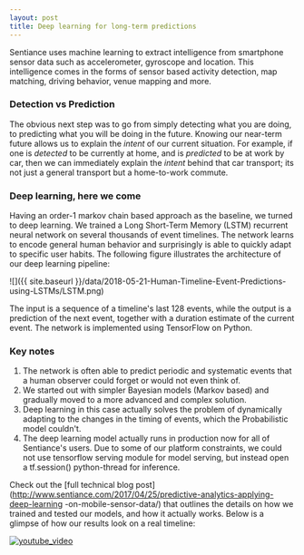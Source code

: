 ```yaml
---
layout: post
title: Deep learning for long-term predictions
---
```


Sentiance uses machine learning to extract intelligence from smartphone sensor data such as accelerometer, gyroscope and 
location. This intelligence comes in the forms of sensor based activity detection, map matching, driving behavior, venue 
mapping and more.

### Detection vs Prediction

The obvious next step was to go from simply detecting what you are doing, to predicting what you will be doing in the future. 
Knowing our near-term future allows us to explain the _intent_ of our current situation. For example, if one is *detected* to be
currently at home, and is *predicted* to be at work by car, then we can immediately explain the _intent_ behind that car transport; 
its not just a general transport but a home-to-work commute.

### Deep learning, here we come

Having an order-1 markov chain based approach as the baseline, we turned to deep learning. We trained a Long Short-Term Memory 
(LSTM) recurrent neural network on several thousands of event timelines. The network learns to encode general human behavior 
and surprisingly is able to quickly adapt to specific user habits. The following figure illustrates the architecture of our 
deep learning pipeline: 

![]({{ site.baseurl }}/data/2018-05-21-Human-Timeline-Event-Predictions-using-LSTMs/LSTM.png)

The input is a sequence of a timeline's last 128 events, while the output is a prediction of the next event, together with a 
duration estimate of the current event. The network is implemented using TensorFlow on Python.

### Key notes

1. The network is often able to predict periodic and systematic events that a human observer could forget or would not even 
think of. 
2. We started out with simpler Bayesian models (Markov based) and gradually moved to a more advanced and complex solution.
3. Deep learning in this case actually solves the problem of dynamically adapting to the changes in the timing of events,
which the Probabilistic model couldn't.
4. The deep learning model actually runs in production now for all of Sentiance's users. Due to some of our platform
constraints, we could not use tensorflow serving module for model serving, but instead open a tf.session() python-thread for 
inference.

Check out the [full technical blog post](http://www.sentiance.com/2017/04/25/predictive-analytics-applying-deep-learning
-on-mobile-sensor-data/) that outlines the details on how we trained and tested our models, and how it actually works. Below 
is a glimpse of how our results look on a real timeline:

[![youtube_video](https://img.youtube.com/vi/ayPvFtAIOjI/0.jpg)](https://www.youtube.com/watch?v=ayPvFtAIOjI)
